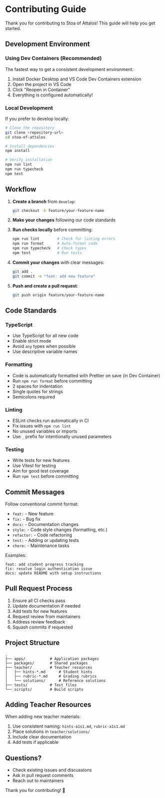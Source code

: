 # Contributing Guide

Thank you for contributing to Stoa of Attalos! This guide will help you get started.

## Development Environment

### Using Dev Containers (Recommended)

The fastest way to get a consistent development environment:

1. Install Docker Desktop and VS Code Dev Containers extension
2. Open the project in VS Code
3. Click "Reopen in Container"
4. Everything is configured automatically!

### Local Development

If you prefer to develop locally:

```bash
# Clone the repository
git clone <repository-url>
cd stoa-of-attalos

# Install dependencies
npm install

# Verify installation
npm run lint
npm run typecheck
npm test
```

## Workflow

1. **Create a branch** from `develop`:

   ```bash
   git checkout -b feature/your-feature-name
   ```

2. **Make your changes** following our code standards

3. **Run checks locally** before committing:

   ```bash
   npm run lint        # Check for linting errors
   npm run format      # Auto-format code
   npm run typecheck   # Check types
   npm test            # Run tests
   ```

4. **Commit your changes** with clear messages:

   ```bash
   git add .
   git commit -m "feat: add new feature"
   ```

5. **Push and create a pull request**:
   ```bash
   git push origin feature/your-feature-name
   ```

## Code Standards

### TypeScript

- Use TypeScript for all new code
- Enable strict mode
- Avoid `any` types when possible
- Use descriptive variable names

### Formatting

- Code is automatically formatted with Prettier on save (in Dev Container)
- Run `npm run format` before committing
- 2 spaces for indentation
- Single quotes for strings
- Semicolons required

### Linting

- ESLint checks run automatically in CI
- Fix issues with `npm run lint`
- No unused variables or imports
- Use `_` prefix for intentionally unused parameters

### Testing

- Write tests for new features
- Use Vitest for testing
- Aim for good test coverage
- Run `npm test` before committing

## Commit Messages

Follow conventional commit format:

- `feat:` - New feature
- `fix:` - Bug fix
- `docs:` - Documentation changes
- `style:` - Code style changes (formatting, etc.)
- `refactor:` - Code refactoring
- `test:` - Adding or updating tests
- `chore:` - Maintenance tasks

Examples:

```
feat: add student progress tracking
fix: resolve login authentication issue
docs: update README with setup instructions
```

## Pull Request Process

1. Ensure all CI checks pass
2. Update documentation if needed
3. Add tests for new features
4. Request review from maintainers
5. Address review feedback
6. Squash commits if requested

## Project Structure

```
.
├── apps/           # Application packages
├── packages/       # Shared packages
├── teacher/        # Teacher resources
│   ├── hints-*.md      # Student hints
│   ├── rubric-*.md     # Grading rubrics
│   └── solutions/      # Reference solutions
├── tests/          # Test files
└── scripts/        # Build scripts
```

## Adding Teacher Resources

When adding new teacher materials:

1. Use consistent naming: `hints-a1s1.md`, `rubric-a1s1.md`
2. Place solutions in `teacher/solutions/`
3. Include clear documentation
4. Add tests if applicable

## Questions?

- Check existing issues and discussions
- Ask in pull request comments
- Reach out to maintainers

Thank you for contributing! 🎉
